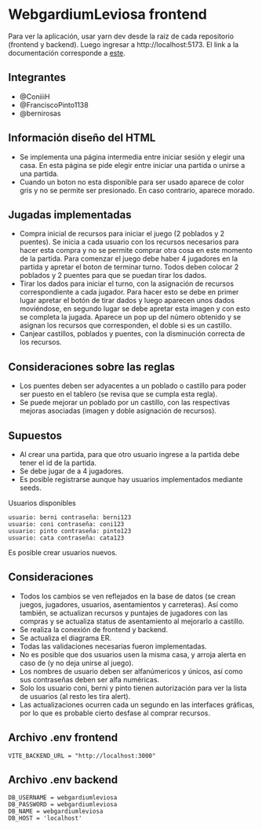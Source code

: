 # WebgardiumLeviosa frontend
Para ver la aplicación, usar yarn dev desde la raíz de cada repositorio (frontend y backend). Luego ingresar a http://localhost:5173.
El link a la documentación corresponde a [este](https://app.getpostman.com/join-team?invite_code=332e876621d952b385313edd8a37c88e&target_code=3a6c2853856d92015d69f1f3451c5199). 

## Integrantes
- @ConiiiH
- @FranciscoPinto1138
- @bernirosas


## Información diseño del HTML


- Se implementa una página intermedia entre iniciar sesión y elegir una casa. En esta página se pide elegir entre iniciar una partida o unirse a una partida.
- Cuando un boton no esta disponible para ser usado aparece de color gris y no se permite ser presionado. En caso contrario, aparece morado.


## Jugadas implementadas


- Compra inicial de recursos para iniciar el juego (2 poblados y 2 puentes). Se inicia a cada usuario con los recursos necesarios para hacer esta compra y no se permite comprar otra cosa en este momento de la partida. Para comenzar el juego debe haber 4 jugadores en la partida y apretar el boton de terminar turno. Todos deben colocar 2 poblados y 2 puentes para que se puedan tirar los dados.
- Tirar los dados para iniciar el turno, con la asignación de recursos correspondiente a cada jugador. Para hacer esto se debe en primer lugar apretar el botón de tirar dados y luego aparecen unos dados moviéndose, en segundo lugar se debe apretar esta imagen y con esto se completa la jugada. Aparece un pop up del número obtenido y se asignan los recursos que corresponden, el doble si es un castillo.
- Canjear castillos, poblados y puentes, con la disminución correcta de los recursos.

## Consideraciones sobre las reglas


- Los puentes deben ser adyacentes a un poblado o castillo para poder ser puesto en el tablero (se revisa que se cumpla esta regla).
- Se puede mejorar un poblado por un castillo, con las respectivas mejoras asociadas (imagen y doble asignación de recursos).


## Supuestos


- Al crear una partida, para que otro usuario ingrese a la partida debe tener el id de la partida.
- Se debe jugar de a 4 jugadores.
- Es posible registrarse aunque hay usuarios implementados mediante seeds.


Usuarios disponibles


```
usuario: berni contraseña: berni123
usuario: coni contraseña: coni123
usuario: pinto contraseña: pinto123
usuario: cata contraseña: cata123
```
Es posible crear usuarios nuevos.

## Consideraciones


- Todos los cambios se ven reflejados en la base de datos (se crean juegos, jugadores, usuarios, asentamientos y carreteras). Así como también, se actualizan recursos y puntajes de jugadores con las compras y se actualiza status de asentamiento al mejorarlo a castillo.
- Se realiza la conexión de frontend y backend.
- Se actualiza el diagrama ER.
- Todas las validaciones necesarias fueron implementadas.
- No es posible que dos usuarios usen la misma casa, y arroja alerta en caso de (y no deja unirse al juego).
- Los nombres de usuario deben ser alfanúmericos y únicos, así como sus contraseñas deben ser alfa numéricas.
- Solo los usuario coni, berni y pinto tienen autorización para ver la lista de usuarios (al resto les tira alert).
- Las actualizaciones ocurren cada un segundo en las interfaces gráficas, por lo que es probable cierto desfase al comprar recursos.


## Archivo .env frontend


```
VITE_BACKEND_URL = "http://localhost:3000"
```


## Archivo .env backend


```
DB_USERNAME = webgardiumleviosa
DB_PASSWORD = webgardiumleviosa
DB_NAME = webgardiumleviosa
DB_HOST = 'localhost'
```
